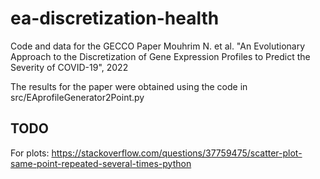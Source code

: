 # ea-discretization-health
Code and data for the GECCO Paper Mouhrim N. et al. "An Evolutionary Approach to the Discretization of Gene Expression Profiles to Predict the Severity of  COVID-19", 2022

The results for the paper were obtained using the code in src/EAprofileGenerator2Point.py

## TODO
For plots: https://stackoverflow.com/questions/37759475/scatter-plot-same-point-repeated-several-times-python
